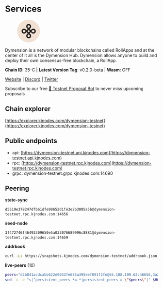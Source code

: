 # Services

<figure><img src="https://raw.githubusercontent.com/kj89/cosmos-images/main/logos/dymension.png" alt=""><figcaption></figcaption></figure>

Dymension is a network of modular blockchains called RollApps  and at the center of it all is the Dymension Hub. Dymension  allows anyone to build and deploy their own consensus-free blockchain, a RollApp.

**Chain ID**: 35-C | **Latest Version Tag**: v0.2.0-beta | **Wasm**: OFF

[Website](https://dymension.xyz/) | [Discord](https://discord.gg/dymension) | [Twitter](https://twitter.com/dymensionXYZ)



Subscribe to our free [🤖 Testnet Proposal Bot](https://t.me/kjnodes_testnet_proposal_bot) to never miss upcoming proposals


## Chain explorer
[https://explorer.kjnodes.com/dymension-testnet](https://explorer.kjnodes.com/dymension-testnet)

## Public endpoints

* api: [https://dymension-testnet.api.kjnodes.com](https://dymension-testnet.api.kjnodes.com)
* rpc: [https://dymension-testnet.rpc.kjnodes.com](https://dymension-testnet.rpc.kjnodes.com)
* grpc: dymension-testnet.grpc.kjnodes.com:14690

## Peering

**state-sync**

```text
d5519e378247dfb61dfe90652d1fe3e2b3005a5b@dymension-testnet.rpc.kjnodes.com:14656
```

**seed-node**

```text
3f472746f46493309650e5a033076689996c8881@dymension-testnet.rpc.kjnodes.com:14659
```

**addrbook**
```bash
curl -Ls https://snapshots.kjnodes.com/dymension-testnet/addrbook.json > $HOME/.dymension/config/addrbook.json
```

**live-peers** (10)
```bash
peers="d2b841acdcabb622e9033fe685a395eef091f2fe@65.108.199.62:46656,3a2379acd357b59f70ac355e0f2ad23661d45932@65.21.200.7:8000,1dba47148fef299a00d7803af5d4c3d02c002fbd@209.97.136.200:32656,3df2154255d44bee7f036531e7575bdff152207f@51.178.65.184:27656,965694b051742c2da0ea66502dd9bfeea38de265@198.244.228.235:26656,f8175ce7bc19d015ec17083fe19b80eae2bd2a9c@65.21.239.60:46656,eb524a9ed0e080ec4fa9a21df3f5f56e94e0e811@51.89.7.235:26652,3c937029e41e3f7b92b8b87d787be0ddc2a3f13c@70.34.214.236:26656,7f928378eecafe22fe1e93d9f63db181cec3f8a3@145.239.143.76:11256,d5519e378247dfb61dfe90652d1fe3e2b3005a5b@65.109.68.190:14656"
sed -i -e "s|^persistent_peers *=.*|persistent_peers = \"$peers\"|" $HOME/.dymension/config/config.toml
```
